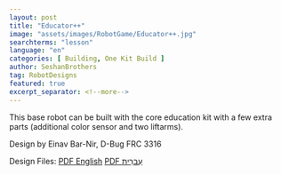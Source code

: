 ```yaml
---
layout: post
title: "Educator++"
image: "assets/images/RobotGame/Educator++.jpg"
searchterms: "lesson"
language: "en"
categories: [ Building, One Kit Build ]
author: SeshanBrothers
tag: RobotDesigns
featured: true
excerpt_separator: <!--more-->
---
```


This base robot can be built with the core education kit with a few extra parts (additional color sensor and two liftarms).

Design by Einav Bar-Nir, D-Bug FRC 3316

Design Files:
 <a href="/en/RobotGame/Educator%2B%2BEnglish.pdf">PDF English</a>
 <a href="/en/RobotGame/Educator++.pdf">PDF עִברִית</a>
